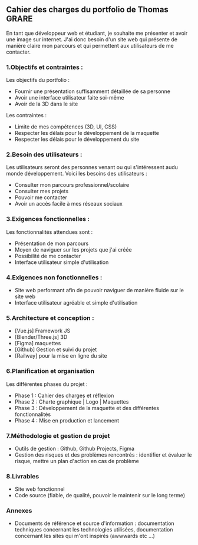 ## Cahier des charges du portfolio de Thomas GRARE

En tant que développeur web et étudiant, je souhaite me présenter et avoir une image sur internet. J'ai donc besoin d'un site web qui présente de manière claire mon parcours et qui permettent aux utilisateurs de me contacter. 

### 1.Objectifs et contraintes :

Les objectifs du portfolio :

- Fournir une présentation suffisamment détaillée de sa personne
- Avoir une interface utilisateur faite soi-même
- Avoir de la 3D dans le site

Les contraintes :

- Limite de mes compétences (3D, UI, CSS)
- Respecter les délais pour le développement de la maquette
- Respecter les délais pour le développement du site

### 2.Besoin des utilisateurs :

Les utilisateurs seront des personnes venant ou qui s'intéressent audu monde développement.
Voici les besoins des utilisateurs :

- Consulter mon parcours professionnel/scolaire 
- Consulter mes projets 
- Pouvoir me contacter 
- Avoir un accès facile à mes réseaux sociaux

### 3.Exigences fonctionnelles : 

Les fonctionnalités attendues sont :

- Présentation de mon parcours 
- Moyen de naviguer sur les projets que j'ai créée 
- Possibilité de me contacter 
- Interface utilisateur simple d'utilisation 

### 4.Exigences non fonctionnelles :

- Site web performant afin de pouvoir naviguer de manière fluide sur le site web 
- Interface utilisateur agréable et simple d'utilisation

### 5.Architecture et conception :

- [Vue.js] Framework JS
- [Blender/Three.js] 3D 
- [Figma] maquettes
- [Github] Gestion et suivi du projet
- [Railway] pour la mise en ligne du site

### 6.Planification et organisation 

Les différentes phases du projet : 

- Phase 1 : Cahier des charges et réflexion
- Phase 2 : Charte graphique | Logo | Maquettes
- Phase 3 : Développement de la maquette et des différentes fonctionnalités
- Phase 4 : Mise en production et lancement

### 7.Méthodologie et gestion de projet 

- Outils de gestion : Github, Github Projects, Figma
- Gestion des risques et des problèmes rencontrés : identifier et évaluer le risque, mettre un plan d'action en cas de problème

### 8.Livrables 

- Site web fonctionnel
- Code source (fiable, de qualité, pouvoir le maintenir sur le long terme)

### Annexes 

- Documents de référence et source d'information : documentation techniques concernant les technologies utilisées, documentation concernant les sites qui m'ont inspirés (awwwards etc ...) 


 
